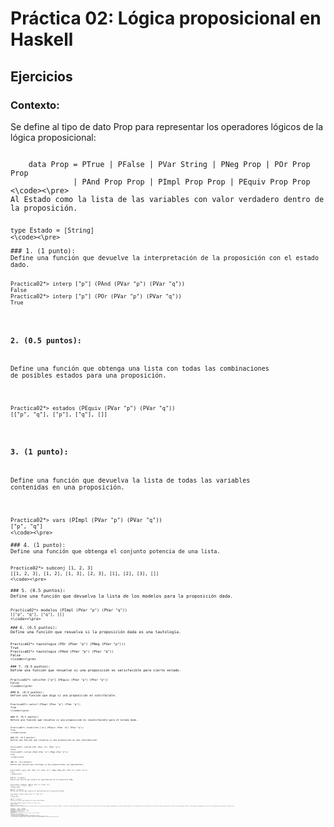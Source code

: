 # Práctica 02: Lógica proposicional en Haskell
## Ejercicios
### Contexto:
Se define al tipo de dato Prop para representar los operadores lógicos de la lógica proposicional:
<pre><code>
	data Prop = PTrue | PFalse | PVar String | PNeg Prop | POr Prop Prop
	     	  | PAnd Prop Prop | PImpl Prop Prop | PEquiv Prop Prop
<\code><\pre>
Al Estado como la lista de las variables con valor verdadero dentro de la proposición.
<pre><code>
type Estado = [String]
<\code><\pre>

### 1. (1 punto):
Define una función que devuelve la interpretación de la proposición con el estado dado.
<pre><code>
Practica02*> interp ["p"] (PAnd (PVar "p") (PVar "q"))
False
Practica02*> interp ["p"] (POr (PVar "p") (PVar "q"))
True
</code></pre>

### 2. (0.5 puntos):
Define una función que obtenga una lista con todas las combinaciones de posibles estados
para una proposición.
<pre><code>
Practica02*> estados (PEquiv (PVar "p") (PVar "q"))
[["p", "q"], ["p"], ["q"], []]
</code></pre>

### 3. (1 punto):
Define una función que devuelva la lista de todas las variables contenidas en una proposición.
<pre><code>
Practica02*> vars (PImpl (PVar "p") (PVar "q"))
["p", "q"]
<\code><\pre>

### 4. (1 punto):
Define una función que obtenga el conjunto potencia de una lista.
<pre><code>
Practica02*> subconj [1, 2, 3]
[[1, 2, 3], [1, 2], [1, 3], [2, 3], [1], [2], [3], []]
<\code><\pre>

### 5. (0.5 puntos):
Define una función que devuelva la lista de los modelos para la proposición dada.
<pre><code>
Practica02*> modelos (PImpl (PVar "p") (PVar "q"))
[["p", "q"], ["q"], []]
<\code><\pre>

### 6. (0.5 puntos):
Define una función que resuelva si la proposición dada es una tautología.
<pre><code>
Practica02*> tautologia (POr (PVar "p") (PNeg (PVar "p")))
True
Practica02*> tautologia (PAnd (PVar "p") (PVar "q"))
False
<\code><\pre>

### 7. (0.5 puntos):
Define una función que resuelve si una proposición es satisfacible para cierto estado.
<pre><code>
Practica02*> satisfen ["p"] (PEquiv (PVar "p") (PVar "q"))
False
<\code><\pre>

### 8. (0.5 puntos):
Define una función que diga si una proposición es satisfacible.
<pre><code>
Practica02*> satisf (PImpl (PVar "p") (PVar "q"))
True
<\code><\pre>

### 9. (0.5 puntos):
Define una función que resuelva si una proposición es insatisfacible para el estado dado.
<pre><code>
Practica02*> insatisfen ["p"] (PEquiv (PVar "p") (PVar "q"))
True
<\code><\pre>

### 10. (0.5 puntos):
Define una función que resuelva si una proposición es una contradicción.
<pre><code>
Practica02*> contrad (POr (PVar "p") (PVar "q"))
False
Practica02*> contrad (PAnd (PVar "p") (PNeg (PVar "p")))
True
<\code><\pre>

### 11. (0.5 puntos):
Define una función que verifique si dos proposiciones son equivalentes.
<pre><code>
Practica02*> equiv (POr (PVar "p") (PVar "q")) (PNeg (PNeg (POr (PVar "p") (PVar "q"))))
True
<\code><\pre>

### 12. (1 punto)
Define una función que elimine las equivalencias de la proposición dada.
<pre><code>
Practica02*> elimEquiv (PEquiv (PVar "p") (PVar "q"))
(("p" -> "q") ^ ("q" -> "p"))
<\code><\pre>

### 13. (1 punto.):
Define una función que elimine las implicaciones de la proposición dada.
<pre><code>
Practica02*> elimImpl (PImpl (PVar "p") (PVar "q"))
(~"p" v "q")
<\code><\pre>

### 14. (1 punto):
Define una función que aplique las leyes de De Morgan.
<pre><code>
Practica02*> deMorgan (PNeg (POr (PVar "p") (PVar "q")))
(~"p" ^ ~"q")
<\pre><\code>

### Extra. (1.5 puntos):
Implementa todas las extensiones a conjuntos para las funciones que generan los estados, modelos y resuelven la satisfacibilidad. Esta sección viene en el archivo de la práctica, deberás descomentarlo y describir cada función. Si tus funciones para los conjuntos son correctas, podrán utilizarse las funciones de consecuencia lógica y verificación de argumentos correctos (es consideración para otorgar el punto extra).
<pre><code>
estadosConj :: [Prop] -> [Estado]
modelosConj :: [Prop] -> [Estado]
satisfenConj:: Estado -> [Prop] -> Bool
satisfConj:: [Prop] -> Bool
insatisfenConj:: Estado -> [Prop] -> Bool
insatisfConj:: [Prop] -> Bool
<\code><\pre>
#### *Nota: Esta prohibido utilizar la función ’map’ de Haskell.*

## Bibliografía (Consultas):
* [Haskell.](https://www.haskell.org/)
* [Recursión.](http://aprendehaskell.es/content/Recursion.html)
* [La sintaxis de las funciones.](http://aprendehaskell.es/content/Funciones.html)
* [Creando nuestros propios tipos y clases de tipos.](http://aprendehaskell.es/content/ClasesDeTipos.html)